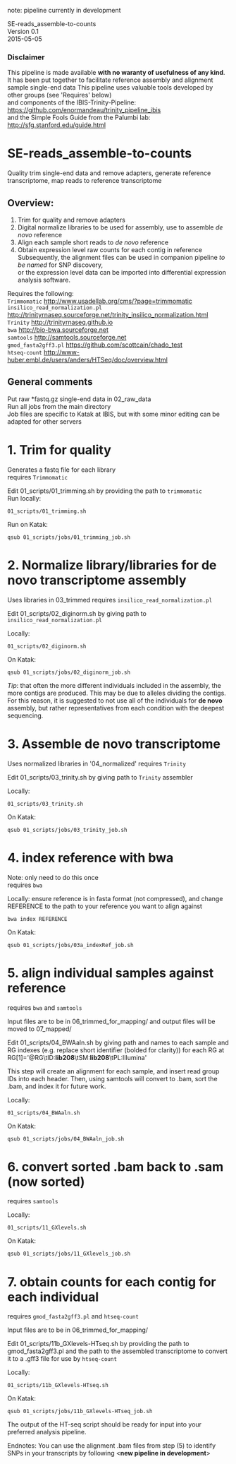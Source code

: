 note: pipeline currently in development

SE-reads_assemble-to-counts  
Version 0.1  
2015-05-05

### Disclaimer
This pipeline is made available **with no waranty of usefulness of any kind**.
It has been put together to facilitate reference assembly and alignment sample single-end data
This pipeline uses valuable tools developed by other groups (see 'Requires' below)  
and components of the IBIS-Trinity-Pipeline: https://github.com/enormandeau/trinity_pipeline_ibis  
and the Simple Fools Guide from the Palumbi lab: http://sfg.stanford.edu/guide.html

# SE-reads_assemble-to-counts
Quality trim single-end data and remove adapters, generate reference transcriptome, map reads to reference transcriptome
## Overview:
  1) Trim for quality and remove adapters  
  2) Digital normalize libraries to be used for assembly, use to assemble *de novo* reference  
  3) Align each sample short reads to *de novo* reference  
  4) Obtain expression level raw counts for each contig in reference  
Subsequently, the alignment files can be used in companion pipeline *to be named* for SNP discovery,  
or the expression level data can be imported into differential expression analysis software.  

Requires the following:  
`Trimmomatic`         http://www.usadellab.org/cms/?page=trimmomatic  
`insilico_read_normalization.pl`  http://trinityrnaseq.sourceforge.net/trinity_insilico_normalization.html  
`Trinity`             http://trinityrnaseq.github.io  
`bwa`                 http://bio-bwa.sourceforge.net  
`samtools`            http://samtools.sourceforge.net  
`gmod_fasta2gff3.pl`  https://github.com/scottcain/chado_test  
`htseq-count`         http://www-huber.embl.de/users/anders/HTSeq/doc/overview.html  

## General comments
Put raw *fastq.gz single-end data in 02_raw_data  
Run all jobs from the main directory  
Job files are specific to Katak at IBIS, but with some minor editing can be adapted for other servers  

# 1. Trim for quality
Generates a fastq file for each library  
requires `Trimmomatic`

Edit 01_scripts/01_trimming.sh by providing the path to `trimmomatic`  
Run locally:
```
01_scripts/01_trimming.sh
```

Run on Katak: 
```
qsub 01_scripts/jobs/01_trimming_job.sh
```

# 2. Normalize library/libraries for **de novo** transcriptome assembly
Uses libraries in 03_trimmed
requires `insilico_read_normalization.pl`  

Edit 01_scripts/02_diginorm.sh by giving path to `insilico_read_normalization.pl`

Locally:
```
01_scripts/02_diginorm.sh
```

On Katak:
```
qsub 01_scripts/jobs/02_diginorm_job.sh
```

*Tip*: that often the more different individuals included in the assembly, the more contigs are produced. This may be due to alleles dividing the contigs. For this reason, it is suggested to not use all of the individuals for **de novo** assembly, but rather representatives from each condition with the deepest sequencing.

# 3. Assemble **de novo** transcriptome
Uses normalized libraries in '04_normalized'
requires `Trinity`  

Edit 01_scripts/03_trinity.sh by giving path to `Trinity` assembler

Locally:
```
01_scripts/03_trinity.sh
```

On Katak:
```
qsub 01_scripts/jobs/03_trinity_job.sh
```

# 4. index reference with bwa
Note: only need to do this once  
requires `bwa`  

Locally:
ensure reference is in fasta format (not compressed), and change REFERENCE to the path to your reference you want to align against
```
bwa index REFERENCE
```

On Katak:
```
qsub 01_scripts/jobs/03a_indexRef_job.sh
```

# 5. align individual samples against reference

requires `bwa` and `samtools`

Input files are to be in 06_trimmed_for_mapping/ and output files will be moved to 07_mapped/

Edit 01_scripts/04_BWAaln.sh by giving path and names to each sample and RG indexes (e.g. replace short identifier (bolded for clarity)) for each RG at RG[1]='@RG\tID:**lib208**\tSM:**lib208**\tPL:Illumina'

This step will create an alignment for each sample, and insert read group IDs into each header. Then, using samtools will convert to .bam, sort the .bam, and index it for future work.

Locally:
```
01_scripts/04_BWAaln.sh
```

On Katak: 
```
qsub 01_scripts/jobs/04_BWAaln_job.sh
```

# 6. convert sorted .bam back to .sam (now sorted)
requires `samtools`

Locally:
```
01_scripts/11_GXlevels.sh
```

On Katak: 
```
qsub 01_scripts/jobs/11_GXlevels_job.sh
```

# 7. obtain counts for each contig for each individual

requires `gmod_fasta2gff3.pl` and `htseq-count`

Input files are to be in 06_trimmed_for_mapping/

Edit 01_scripts/11b_GXlevels-HTseq.sh by providing the path to gmod_fasta2gff3.pl and the path to the assembled transcriptome to convert it to a .gff3 file for use by `htseq-count`

Locally:
```
01_scripts/11b_GXlevels-HTseq.sh
```

On Katak: 
```
qsub 01_scripts/jobs/11b_GXlevels-HTseq_job.sh
```

The output of the HT-seq script should be ready for input into your preferred analysis pipeline.

Endnotes:
You can use the alignment .bam files from step (5) to identify SNPs in your transcripts by following <**new pipeline in development**>
